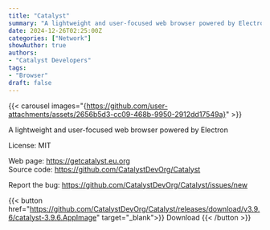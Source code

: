 ```yaml
---
title: "Catalyst"
summary: "A lightweight and user-focused web browser powered by Electron"
date: 2024-12-26T02:25:00Z
categories: ["Network"]
showAuthor: true
authors:
- "Catalyst Developers"
tags: 
- "Browser"
draft: false
---
```


{{< carousel images="{https://github.com/user-attachments/assets/2656b5d3-cc09-468b-9950-2912dd17549a}" >}}

A lightweight and user-focused web browser powered by Electron

License: MIT

Web page: <https://getcatalyst.eu.org>  
Source code: <https://github.com/CatalystDevOrg/Catalyst>

Report the bug: <https://github.com/CatalystDevOrg/Catalyst/issues/new>  

{{< button href="https://github.com/CatalystDevOrg/Catalyst/releases/download/v3.9.6/catalyst-3.9.6.AppImage" target="_blank">}}
Download
{{< /button >}}